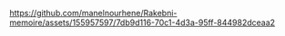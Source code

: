 




https://github.com/manelnourhene/Rakebni-memoire/assets/155957597/7db9d116-70c1-4d3a-95ff-844982dceaa2

